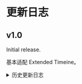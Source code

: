 # 更新日志

## v1.0

Initial release.

基本适配 Extended Timeine。

<details><summary>历史更新日志</summary>

无

</details>